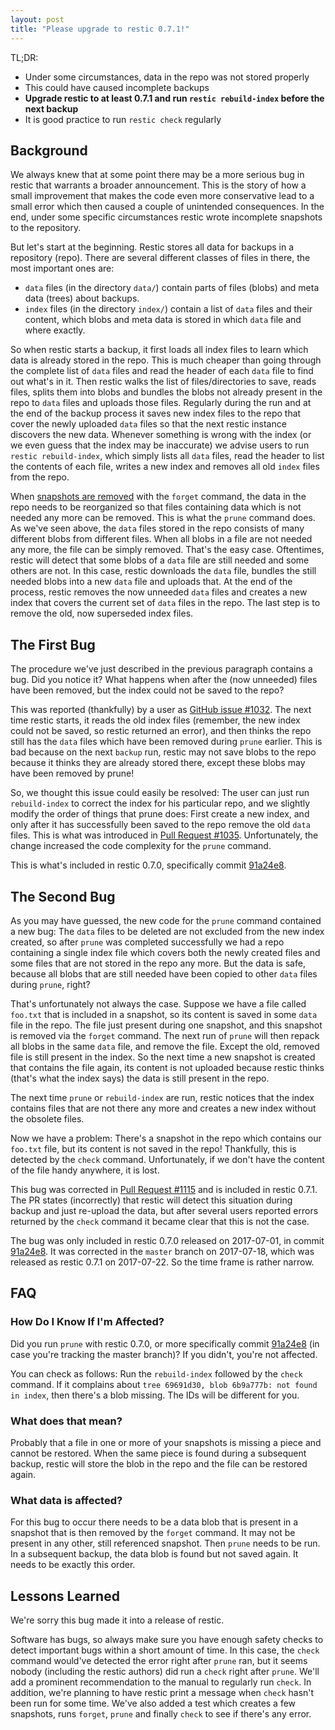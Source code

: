 ```yaml
---
layout: post
title: "Please upgrade to restic 0.7.1!"
---
```


TL;DR:

 * Under some circumstances, data in the repo was not stored properly
 * This could have caused incomplete backups
 * **Upgrade restic to at least 0.7.1 and run `restic rebuild-index` before the next backup**
 * It is good practice to run `restic check` regularly

## Background

We always knew that at some point there may be a more serious bug in restic
that warrants a broader announcement. This is the story of how a small
improvement that makes the code even more conservative lead to a small error
which then caused a couple of unintended consequences. In the end, under some
specific circumstances restic wrote incomplete snapshots to the repository.

But let's start at the beginning. Restic stores all data for backups in a
repository (repo). There are several different classes of files in there, the
most important ones are:

 * `data` files (in the directory `data/`) contain parts of files (blobs) and
   meta data (trees) about backups.
 * `index` files (in the directory `index/`) contain a list of `data` files and
   their content, which blobs and meta data is stored in which `data` file and
   where exactly.

So when restic starts a backup, it first loads all index files to learn which
data is already stored in the repo. This is much cheaper than going through the
complete list of `data` files and read the header of each `data` file to find
out what's in it. Then restic walks the list of files/directories to save,
reads files, splits them into blobs and bundles the blobs not already present
in the repo to `data` files and uploads those files. Regularly during the run
and at the end of the backup process it saves new index files to the repo that
cover the newly uploaded `data` files so that the next restic instance
discovers the new data. Whenever something is wrong with the index (or we even
guess that the index may be inaccurate) we advise users to run `restic
rebuild-index`, which simply lists all `data` files, read the header to list
the contents of each file, writes a new index and removes all old `index` files
from the repo.

When [snapshots are removed](https://restic.github.io/blog/2016-08-22/removing-snapshots) with the
`forget` command, the data in the repo needs to be reorganized so that files
containing data which is not needed any more can be removed. This is what the
`prune` command does. As we've seen above, the `data` files stored in the repo
consists of many different blobs from different files. When all blobs in a file
are not needed any more, the file can be simply removed. That's the easy case.
Oftentimes, restic will detect that some blobs of a `data` file are still
needed and some others are not. In this case, restic downloads the `data` file,
bundles the still needed blobs into a new `data` file and uploads that. At the
end of the process, restic removes the now unneeded `data` files and creates a
new index that covers the current set of `data` files in the repo. The last
step is to remove the old, now superseded index files.

## The First Bug

The procedure we've just described in the previous paragraph contains a bug.
Did you notice it? What happens when after the (now unneeded) files have been
removed, but the index could not be saved to the repo?

This was reported (thankfully) by a user as [GitHub issue #1032](https://github.com/restic/restic/issues/1032).
The next time restic starts, it reads the old index files (remember, the new
index could not be saved, so restic returned an error), and then thinks
the repo still has the `data` files which have been removed during `prune`
earlier. This is bad because on the next `backup` run, restic may not save
blobs to the repo because it thinks they are already stored there, except these
blobs may have been removed by prune!

So, we thought this issue could easily be resolved: The user can just run
`rebuild-index` to correct the index for his particular repo, and we slightly
modify the order of things that prune does: First create a new index, and only
after it has successfully been saved to the repo remove the old `data` files.
This is what was introduced in [Pull Request #1035](https://github.com/restic/restic/pull/1035).
Unfortunately, the change increased the code complexity for the `prune`
command.

This is what's included in restic 0.7.0, specifically commit
[91a24e8](https://github.com/restic/restic/commit/91a24e822911c48ae00760dd70d2d55a40d8aff6).

## The Second Bug

As you may have guessed, the new code for the `prune` command contained a new
bug: The `data` files to be deleted are not excluded from the new index
created, so after `prune` was completed successfully we had a repo containing a
single index file which covers both the newly created files and some files that
are not stored in the repo any more. But the data is safe, because all blobs
that are still needed have been copied to other `data` files during `prune`,
right?

That's unfortunately not always the case. Suppose we have a file called
`foo.txt` that is included in a snapshot, so its content is saved in some `data`
file in the repo. The file just present during one snapshot, and this snapshot
is removed via the `forget` command. The next run of `prune` will then repack
all blobs in the same `data` file, and remove the file. Except the old, removed
file is still present in the index. So the next time a new snapshot is created
that contains the file again, its content is not uploaded because restic thinks
(that's what the index says) the data is still present in the repo.

The next time `prune` or `rebuild-index` are run, restic notices that the index
contains files that are not there any more and creates a new index without the
obsolete files.

Now we have a problem: There's a snapshot in the repo which contains our
`foo.txt` file, but its content is not saved in the repo! Thankfully, this is
detected by the `check` command. Unfortunately, if we don't have the content of the
file handy anywhere, it is lost.

This bug was corrected in [Pull Request #1115](https://github.com/restic/restic/pull/1115)
and is included in restic 0.7.1. The PR states (incorrectly) that restic will
detect this situation during backup and just re-upload the data, but after
several users reported errors returned by the `check` command it became clear
that this is not the case.

The bug was only included in restic 0.7.0 released on 2017-07-01, in commit
[91a24e8](https://github.com/restic/restic/commit/91a24e822911c48ae00760dd70d2d55a40d8aff6).
It was corrected in the `master` branch on 2017-07-18, which was released as
restic 0.7.1 on 2017-07-22. So the time frame is rather narrow.

## FAQ

### How Do I Know If I'm Affected?

Did you run `prune` with restic 0.7.0, or more specifically commit [91a24e8](https://github.com/restic/restic/commit/91a24e822911c48ae00760dd70d2d55a40d8aff6)
(in case you're tracking the master branch)? If you didn't, you're not
affected.

You can check as follows: Run the `rebuild-index` followed by the
`check` command. If it complains about `tree 69691d30, blob 6b9a777b: not found
in index`, then there's a blob missing. The IDs will be different for you.

### What does that mean?

Probably that a file in one or more of your snapshots is missing a piece and
cannot be restored. When the same piece is found during a subsequent backup,
restic will store the blob in the repo and the file can be restored again.

### What data is affected?

For this bug to occur there needs to be a data blob that is present in a
snapshot that is then removed by the `forget` command. It may not be present in
any other, still referenced snapshot. Then `prune` needs to be run. In a
subsequent backup, the data blob is found but not saved again. It needs to be
exactly this order.

## Lessons Learned

We're sorry this bug made it into a release of restic.

Software has bugs, so always make sure you have enough safety checks to detect
important bugs within a short amount of time. In this case, the `check` command
would've detected the error right after `prune` ran, but it seems nobody
(including the restic authors) did run a `check` right after `prune`. We'll add
a prominent recommendation to the manual to regularly run `check`. In addition,
we're planning to have restic print a message when `check` hasn't been run for
some time. We've also added a test which creates a few snapshots, runs
`forget`, `prune` and finally `check` to see if there's any error.

